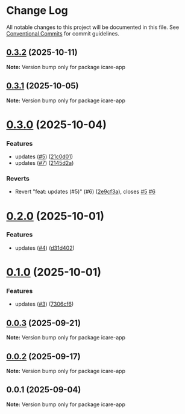 # Change Log

All notable changes to this project will be documented in this file.
See [Conventional Commits](https://conventionalcommits.org) for commit guidelines.

## [0.3.2](https://github.com/ajkirwan1/icare-mono-repo/compare/icare-app@0.3.1...icare-app@0.3.2) (2025-10-11)

**Note:** Version bump only for package icare-app

## [0.3.1](https://github.com/ajkirwan1/icare-mono-repo/compare/icare-app@0.3.0...icare-app@0.3.1) (2025-10-05)

**Note:** Version bump only for package icare-app

# [0.3.0](https://github.com/ajkirwan1/icare-mono-repo/compare/icare-app@0.2.0...icare-app@0.3.0) (2025-10-04)

### Features

- updates ([#5](https://github.com/ajkirwan1/icare-mono-repo/issues/5)) ([21c0d01](https://github.com/ajkirwan1/icare-mono-repo/commit/21c0d01023d71d261a9bd9abaee1d8f6bc124276))
- updates ([#7](https://github.com/ajkirwan1/icare-mono-repo/issues/7)) ([2145d2a](https://github.com/ajkirwan1/icare-mono-repo/commit/2145d2a7a49ebd6ae0459666909ba8c86326957c))

### Reverts

- Revert "feat: updates (#5)" (#6) ([2e9cf3a](https://github.com/ajkirwan1/icare-mono-repo/commit/2e9cf3a1c99d30193f182aa58cd33b6d5f5b0f1a)), closes [#5](https://github.com/ajkirwan1/icare-mono-repo/issues/5) [#6](https://github.com/ajkirwan1/icare-mono-repo/issues/6)

# [0.2.0](https://github.com/ajkirwan1/icare-mono-repo/compare/icare-app@0.1.0...icare-app@0.2.0) (2025-10-01)

### Features

- updates ([#4](https://github.com/ajkirwan1/icare-mono-repo/issues/4)) ([d31d402](https://github.com/ajkirwan1/icare-mono-repo/commit/d31d402c8fbf3d0aa83274743737bbae5e7e1289))

# [0.1.0](https://github.com/ajkirwan1/icare-mono-repo/compare/icare-app@0.0.3...icare-app@0.1.0) (2025-10-01)

### Features

- updates ([#3](https://github.com/ajkirwan1/icare-mono-repo/issues/3)) ([7306cf6](https://github.com/ajkirwan1/icare-mono-repo/commit/7306cf65c86860b30114c15a3606967d31ff6b86))

## [0.0.3](https://github.com/ajkirwan1/icare-mono-repo/compare/icare-app@0.0.2...icare-app@0.0.3) (2025-09-21)

**Note:** Version bump only for package icare-app

## [0.0.2](https://github.com/ajkirwan1/icare-mono-repo/compare/icare-app@0.0.1...icare-app@0.0.2) (2025-09-17)

**Note:** Version bump only for package icare-app

## 0.0.1 (2025-09-04)

**Note:** Version bump only for package icare-app
